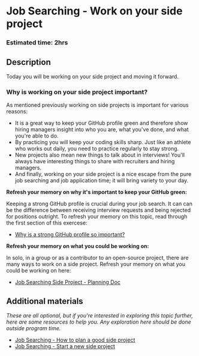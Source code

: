 # Job Searching - Work on your side project

### Estimated time: 2hrs

## Description

Today you will be working on your side project and moving it forward.

### Why is working on your side project important?

As mentioned previously working on side projects is important for various reasons:

- It is a great way to keep your GitHub profile green and therefore show hiring managers insight into who you are, what you've done, and what you're able to do.
- By practicing you will keep your coding skills sharp. Just like an athlete who works out daily, you need to practice regularly to stay strong.
- New projects also mean new things to talk about in interviews! You'll always have interesting things to share with recruiters and hiring managers.
- And finally, working on your side project is a nice escape from the pure job searching and job application time; it will bring variety to your day.

**Refresh your memory on why it's important to keep your GitHub green:**

Keeping a strong GitHub profile is crucial during your job search. It can can be the difference between receiving interview requests and being rejected for positions outright. To refresh your memory on this topic, read through the first section of this exercese:

- [Why is a strong GitHub profile so important?](https://github.com/matovu-farid/curriculum-professional-skills/blob/main/becoming-a-remote-professional/create-the-first-draft-of-a-professional-looking-github-profile-page.md)

**Refresh your memory on what you could be working on:**

In solo, in a group or as a contributor to an open-source project, there are many ways to work on a side project. Refresh your memory on what you could be working on here:

- [Job Searching Side Project - Planning Doc](https://docs.google.com/document/d/1dcwdXnr0fdeSvk7Bf0SifN4Ivf7KpbZFL2ae89Brj9k/edit?usp=sharing)

## Additional materials

_These are all optional, but if you're interested in exploring this topic further, here are some resources to help you. Any exploration here should be done outside program time._

- [Job Searching - How to plan a good side project](https://github.com/matovu-farid/curriculum-professional-skills/blob/main/job-search/job-searching-how-to-plan-a-good-side-project.md)
- [Job Searching - Start a new side project](https://github.com/matovu-farid/curriculum-professional-skills/blob/main/job-search/job-searching-start-a-new-side-project.md)
